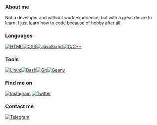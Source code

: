 ### About me
Not a developer and without work experience, but with a great desire to learn. I just learn how to code because of hobby after all.

### Languages
[![HTML](https://img.shields.io/badge/HTML-FAD7A0?style=for-the-badge)](https://html.com/)[![CSS](https://img.shields.io/badge/CSS-F8D1A4?style=for-the-badge)](http://www.css3.com/)[![JavaScript](https://img.shields.io/badge/JavaScript-F5CBA7?style=for-the-badge)](http://www.ecmascript.org/)[![C/C++](https://img.shields.io/badge/JavaScript-F5CBA7?style=for-the-badge)](#)

### Tools
[![Linux](https://img.shields.io/badge/Linux-FAD7A0?style=for-the-badge)](https://manjarolinux.org/)[![Bash](https://img.shields.io/badge/Bash-F8D1A4?style=for-the-badge)](https://www.gnu.org/software/bash/)[![Git](https://img.shields.io/badge/Git-F5CBA7?style=for-the-badge)](https://git-scm.com/)[![Geany](https://img.shields.io/badge/Geany-F1C3A0?style=for-the-badge)](https://geany.org/)

### Find me on
[![Instagram](https://img.shields.io/badge/Instagram-FAD7A0?style=for-the-badge)](https://instagram.com/iyankdesu)
[![Twitter](https://img.shields.io/badge/Twitter-FAD7A0?style=for-the-badge)](https://twitter.com/iyankdesu)

### Contact me
[![Telegram](https://img.shields.io/badge/Telegram-FAD7A0?style=for-the-badge)](https://t.me/iyankdesu)
